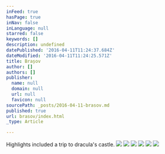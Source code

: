 ```yaml
---
inFeed: true
hasPage: true
inNav: false
inLanguage: null
starred: false
keywords: []
description: undefined
datePublished: '2016-04-11T11:24:37.684Z'
dateModified: '2016-04-11T11:24:25.571Z'
title: Brașov
author: []
authors: []
publisher:
  name: null
  domain: null
  url: null
  favicon: null
sourcePath: _posts/2016-04-11-brasov.md
published: true
url: brasov/index.html
_type: Article

---
```

Highlights included a trip to dracula's castle.
![](https://imgflo.herokuapp.com/graph/vahj1ThiexotieMo/7de42092a548f84020beef808788361c/passthrough.jpg?height=563&input=https%3A%2F%2Fthe-grid-user-content.s3-us-west-2.amazonaws.com%2Fd36d47cc-1a50-4ae1-9ab3-2ae3b542b78e.jpg&width=750)
![](https://the-grid-user-content.s3-us-west-2.amazonaws.com/d36d47cc-1a50-4ae1-9ab3-2ae3b542b78e.jpg)
![](https://the-grid-user-content.s3-us-west-2.amazonaws.com/fa51db85-a2a8-402f-bbbb-0dfbae4a0c10.jpg)
![](https://the-grid-user-content.s3-us-west-2.amazonaws.com/91d2a82f-5160-4cf9-adac-4e5316699916.jpg)
![](https://the-grid-user-content.s3-us-west-2.amazonaws.com/319b559d-12e0-48d9-ac7e-783a51eeaaf6.jpg)
![](https://the-grid-user-content.s3-us-west-2.amazonaws.com/dc79d662-4ee1-4e80-bfbc-511ec821bf17.jpg)